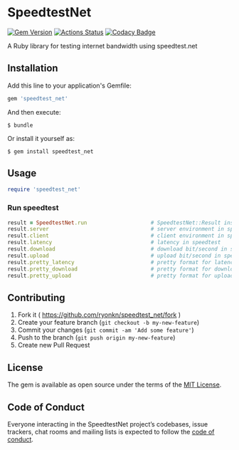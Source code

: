 # SpeedtestNet

[![Gem Version](https://badge.fury.io/rb/speedtest_net.svg)](https://badge.fury.io/rb/speedtest_net)
[![Actions Status](https://github.com/ryonkn/speedtest_net/workflows/GitHub%20Actions/badge.svg)](https://github.com/ryonkn/speedtest_net/actions)
[![Codacy Badge](https://api.codacy.com/project/badge/Grade/18f112dae19a48938bdf2b225d3a76bb)](https://www.codacy.com/manual/ryonkn/speedtest_net?utm_source=github.com&amp;utm_medium=referral&amp;utm_content=ryonkn/speedtest_net&amp;utm_campaign=Badge_Grade)

A Ruby library for testing internet bandwidth using speedtest.net

## Installation

Add this line to your application's Gemfile:

```ruby
gem 'speedtest_net'
```

And then execute:

    $ bundle

Or install it yourself as:

    $ gem install speedtest_net

## Usage

```ruby
require 'speedtest_net'
```

### Run speedtest

```ruby
result = SpeedtestNet.run                    # SpeedtestNet::Result instance
result.server                                # server environment in speedtest
result.client                                # client environment in speedtest
result.latency                               # latency in speedtest
result.download                              # download bit/second in speedtest
result.upload                                # upload bit/second in speedtest
result.pretty_latency                        # pretty format for latency in speedtest
result.pretty_download                       # pretty format for download bit/second in speedtest
result.pretty_upload                         # pretty format for upload bit/second in speedtest
```

## Contributing

1. Fork it ( https://github.com/ryonkn/speedtest_net/fork )
2. Create your feature branch (`git checkout -b my-new-feature`)
3. Commit your changes (`git commit -am 'Add some feature'`)
4. Push to the branch (`git push origin my-new-feature`)
5. Create new Pull Request

## License

The gem is available as open source under the terms of the [MIT License](https://opensource.org/licenses/MIT).

## Code of Conduct

Everyone interacting in the SpeedtestNet project’s codebases, issue trackers, chat rooms and mailing lists is expected to follow the [code of conduct](https://github.com/ryonkn/speedtest_net/blob/master/CODE_OF_CONDUCT.md).
